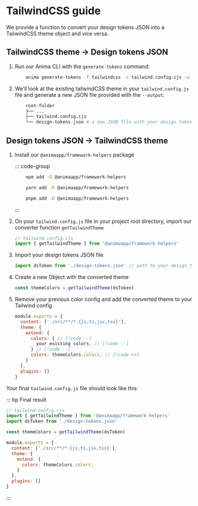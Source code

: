 # TailwindCSS guide

We provide a function to convert your design tokens JSON into a TailwindCSS theme object and vice versa.

## TailwindCSS theme -> Design tokens JSON

1. Run our Anima CLI with the `generate-tokens` command:

    ```sh
        anima generate-tokens -f tailwindcss -c tailwind.config.cjs -o ./design-tokens.json
    ```

1. We'll look at the existing tailwindCSS theme in your `tailwind.config.js` file and generate a new JSON file provided with the `--output`.

    ```sh 4
        root-folder
        ├── ...
        ├── tailwind.config.cjs
        └── design-tokens.json # a new JSON file with your design tokens
    ```

## Design tokens JSON -> TailwindCSS theme

1. Install our `@animaapp/framework-helpers` package

    ::: code-group

    ```sh [npm]
        npm add -D @animaapp/framework-helpers
    ```

    ```sh [yarn]
        yarn add -D @animaapp/framework-helpers
    ```

    ```sh [pnpm]
        pnpm add -D @animaapp/framework-helpers
    ```

    :::

1. On your `tailwind.config.js` file in your project root directory, import our converter function `getTailwindTheme`

    ```js
    // tailwind.config.cjs
    import { getTailwindTheme } from '@animaapp/framework-helpers'
    ```

1. Import your design tokens JSON file

    ```js
    import dsToken from './design-tokens.json' // path to your design tokens JSON file
    ```

1. Create a new Object with the converted theme

    ```js
    const themeColors = getTailwindTheme(dsToken)
    ```

1. Remove your previous color config and add the converted theme to your Tailwind config

    ```js
    module.exports = {
      content: ['./src/**/*.{js,ts,jsx,tsx}'],
      theme: {
        extend: {
          colors: { // [!code --]
            your existing colors, // [!code --]
          } // [!code --]
          colors: themeColors.colors, // [!code ++]
        }
      },
      plugins: []
    }

    ```

Your final `tailwind.config.js` file should look like this:

::: tip Final result

```js
// tailwind.config.cjs
import { getTailwindTheme } from '@animaapp/framework-helpers'
import dsToken from './design-tokens.json'

const themeColors = getTailwindTheme(dsToken)

module.exports = {
  content: ['./src/**/*.{js,ts,jsx,tsx}'],
  theme: {
    extend: {
      colors: themeColors.colors,
    }
  },
  plugins: []
}

```

:::
